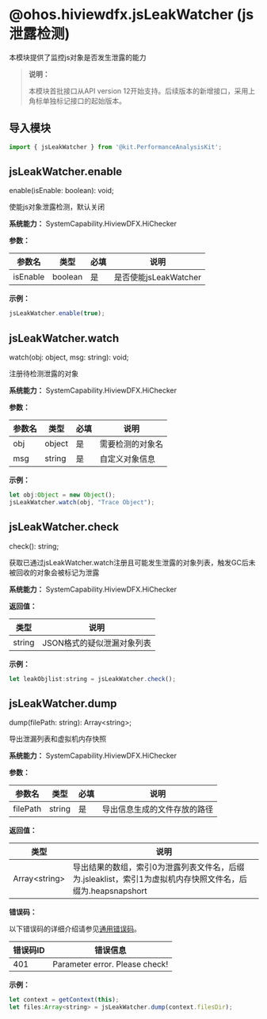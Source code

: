 # @ohos.hiviewdfx.jsLeakWatcher (js泄露检测)

本模块提供了监控js对象是否发生泄露的能力

> **说明：**
>
> 本模块首批接口从API version 12开始支持。后续版本的新增接口，采用上角标单独标记接口的起始版本。

## 导入模块

```js
import { jsLeakWatcher } from '@kit.PerformanceAnalysisKit';
```


## jsLeakWatcher.enable

enable(isEnable: boolean): void;

使能js对象泄露检测，默认关闭

**系统能力：** SystemCapability.HiviewDFX.HiChecker

**参数：**

| 参数名 | 类型 | 必填 | 说明 |
| -------- | -------- | -------- | -------- |
| isEnable | boolean | 是 | 是否使能jsLeakWatcher |

**示例：**

```js
jsLeakWatcher.enable(true);
```


## jsLeakWatcher.watch

watch(obj: object, msg: string): void;

注册待检测泄露的对象

**系统能力：** SystemCapability.HiviewDFX.HiChecker

**参数：**

| 参数名 | 类型 | 必填 | 说明 |
| -------- | -------- | -------- | -------- |
| obj | object | 是 | 需要检测的对象名 |
| msg | string | 是 | 自定义对象信息 |

**示例：**

```js
let obj:Object = new Object();
jsLeakWatcher.watch(obj, "Trace Object");
```


## jsLeakWatcher.check

check(): string;

获取已通过jsLeakWatcher.watch注册且可能发生泄露的对象列表，触发GC后未被回收的对象会被标记为泄露

**系统能力：** SystemCapability.HiviewDFX.HiChecker

**返回值：**

| 类型    | 说明                                                       |
| ------- | ---------------------------------------------------------- |
| string | JSON格式的疑似泄漏对象列表 |

**示例：**
```js
let leakObjlist:string = jsLeakWatcher.check();
```


## jsLeakWatcher.dump

dump(filePath: string): Array&lt;string&gt;;

导出泄漏列表和虚拟机内存快照

**系统能力：** SystemCapability.HiviewDFX.HiChecker

**参数：**

| 参数名 | 类型 | 必填 | 说明 |
| -------- | -------- | -------- | -------- |
| filePath | string | 是 | 导出信息生成的文件存放的路径 |

**返回值：**

| 类型    | 说明                                                       |
| ------- | ---------------------------------------------------------- |
| Array&lt;string&gt; | 导出结果的数组，索引0为泄露列表文件名，后缀为.jsleaklist，索引1为虚拟机内存快照文件名，后缀为.heapsnapshort |

**错误码：**

以下错误码的详细介绍请参见[通用错误码](../errorcode-universal.md)。

| 错误码ID | 错误信息 |
| ------- | ----------------------------------------------------------------- |
| 401 | Parameter error. Please check!                      |

**示例：**

```js
let context = getContext(this);
let files:Array<string> = jsLeakWatcher.dump(context.filesDir);
```